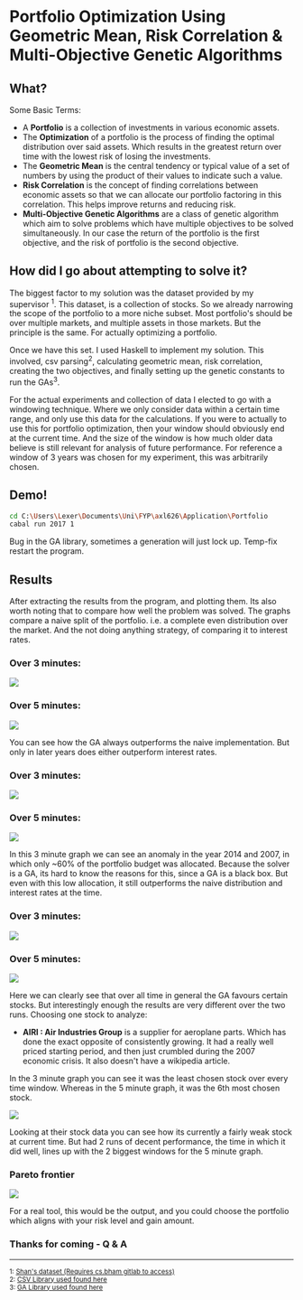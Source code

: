 # Portfolio Optimization Using Geometric Mean, Risk Correlation & Multi-Objective Genetic Algorithms

## What?

Some Basic Terms:

* A **Portfolio** is a collection of investments in various economic assets.
* The **Optimization** of a portfolio is the process of finding the optimal
  distribution over said assets. Which results in the greatest return over time
  with the lowest risk of losing the investments.
* The **Geometric Mean** is the central tendency or typical value of a set of
  numbers by using the product of their values to indicate such a value.
* **Risk Correlation** is the concept of finding correlations between economic
  assets so that we can allocate our portfolio factoring in this correlation. This
  helps improve returns and reducing risk.
* **Multi-Objective Genetic Algorithms** are a class of genetic algorithm which
  aim to solve problems which have multiple objectives to be solved simultaneously.
  In our case the return of the portfolio is the first objective, and the risk
  of portfolio is the second objective.

## How did I go about attempting to solve it?

The biggest factor to my solution was the dataset provided by my supervisor
<sup>1</sup>. This dataset, is a collection of stocks. So we already narrowing the scope
of the portfolio to a more niche subset. Most portfolio's should be over
multiple markets, and multiple assets in those markets.
But the principle is the same. For actually optimizing a portfolio.

Once we have this set. I used Haskell to implement my solution.
This involved, csv parsing<sup>2</sup>, calculating geometric mean, risk correlation,
creating the two objectives, and finally setting up the genetic constants
to run the GAs<sup>3</sup>.

For the actual experiments and collection of data I elected to go with a windowing
technique. Where we only consider data within a certain time range, and only 
use this data for the calculations. If you were to actually to use this for
portfolio optimization, then your window should obviously end at the current time.
And the size of the window is how much older data believe is still relevant for
analysis of future performance. For reference a window of 3 years was chosen
for my experiment, this was arbitrarily chosen.

## Demo!

``` sh
cd C:\Users\Lexer\Documents\Uni\FYP\axl626\Application\Portfolio
cabal run 2017 1
```

Bug in the GA library, sometimes a generation will just lock up. Temp-fix
restart the program.

## Results

After extracting the results from the program, and plotting them.
Its also worth noting that to compare how well the problem was solved. The graphs
compare a naive split of the portfolio. i.e. a complete even distribution
over the market. And the not doing anything strategy, of comparing it to
interest rates.

### Over 3 minutes:

![](GainOfthePortfolio-OverDifferentWindows3min.png)

### Over 5 minutes:

![](GainOfthePortfolio-OverDifferentWindows5min.png)

You can see how the GA always outperforms the naive implementation. But only in
later years does either outperform interest rates.

### Over 3 minutes:

![](HowTheInduvidualPortfolioWasDistributedOverEachWindow3min.png)

### Over 5 minutes:

![](HowTheInduvidualPortfolioWasDistributedOverEachWindow5min.png)

In this 3 minute graph we can see an anomaly in the year 2014 and 2007, in which only ~60% of
the portfolio budget was allocated. Because the solver is a GA, its hard
to know the reasons for this, since a GA is a black box. But even with this
low allocation, it still outperforms the naive distribution and interest rates at
the time.

### Over 3 minutes:

![](GeneralStockDistributionCombinedOverAllWindowsTested3min.png)

### Over 5 minutes:

![](GeneralStockDistributionCombinedOverAllWindowsTested5min.png)

Here we can clearly see that over all time in general the GA favours certain
stocks. But interestingly enough the results are very different over the two runs.
Choosing one stock to analyze:

* **AIRI : Air Industries Group** is a supplier for aeroplane parts.
  Which has done the exact opposite of consistently growing.
  It had a really well priced starting period, and then just crumbled during
  the 2007 economic crisis. It also doesn't have a wikipedia article.

In the 3 minute graph you can see it was the least chosen stock over every time window.
Whereas in the 5 minute graph, it was the 6th most chosen stock. 

![](AIRIStockPriceOverTime.png)

Looking at their stock data you can see how its currently a fairly weak stock at current
time. But had 2 runs of decent performance, the time in which it did well, lines up with
the 2 biggest windows for the 5 minute graph.

### Pareto frontier

![](HowTheParetoFrontierChangesWithGADuration_2017-1Window.png)

For a real tool, this would be the output, and you could choose the portfolio which aligns
with your risk level and gain amount.

### Thanks for coming - Q & A

---

<sub>1: [Shan's dataset (Requires cs.bham gitlab to access)](https://git-teaching.cs.bham.ac.uk/mod-ug-proj-2018/axl626/tree/master/Application/Data) </sub>  
<sub>2: [CSV Library used found here](http://hackage.haskell.org/package/cassava-0.5.1.0) </sub>  
<sub>3: [GA Library used found here](http://hackage.haskell.org/package/moo-1.2) </sub>